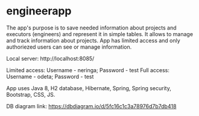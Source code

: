 # engineerapp
The app's purpose is to save needed information about projects and executors (engineers) and represent it in simple tables. It allows to manage and track information about projects. App has limited access and only authoriezed users can see or manage information.  

Local server: http://localhost:8085/

Limited access: Username - neringa; Password - test 
Full access: Username - odeta; Password - test

App uses Java 8, H2 database, Hibernate, Spring, Spring security, Bootstrap, CSS, JS.

DB diagram link:
https://dbdiagram.io/d/5fc16c1c3a78976d7b7db418
